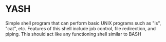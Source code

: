# YASH
Simple shell program that can perform basic UNIX programs such as "ls", "cat", etc. Features of this shell include job control, file redirection, and piping. This should act like any functioning shell similar to BASH
